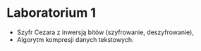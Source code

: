 # Laboratorium 1
* Szyfr Cezara z inwersją bitów (szyfrowanie, deszyfrowanie),
* Algorytm kompresji danych tekstowych.